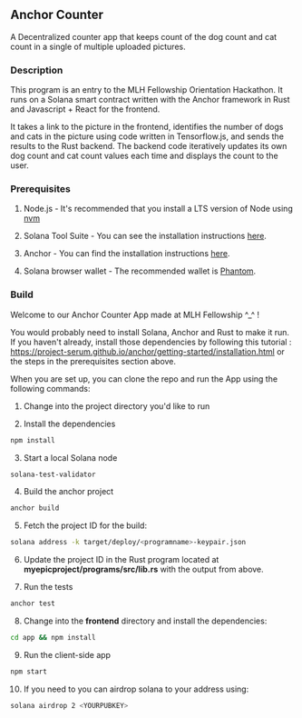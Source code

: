 ## Anchor Counter
A Decentralized counter app that keeps count of the dog count and cat count in a single of multiple uploaded pictures.

### Description
This program is an entry to the MLH Fellowship Orientation Hackathon. It runs on a Solana smart contract written with the Anchor framework in Rust and Javascript + React for the frontend.

It takes a link to the picture in the frontend, identifies the number of dogs and cats in the picture using code written in Tensorflow.js, and sends the results to the Rust backend. The backend code iteratively updates its own dog count and cat count values each time and displays the count to the user.

### Prerequisites

1. Node.js - It's recommended that you install a LTS version of Node using [nvm](https://github.com/nvm-sh/nvm) 

2. Solana Tool Suite - You can see the installation instructions [here](https://docs.solana.com/cli/install-solana-cli-tools).

3. Anchor - You can find the installation instructions [here](https://project-serum.github.io/anchor/getting-started/installation.html).

4. Solana browser wallet - The recommended wallet is [Phantom](https://phantom.app/).

### Build
Welcome to our Anchor Counter App made at MLH Fellowship ^_^ !


You would probably need to install Solana, Anchor and Rust to make it run.
If you haven't already, install those dependencies by following this tutorial : https://project-serum.github.io/anchor/getting-started/installation.html or the steps in the prerequisites section above.


When you are set up, you can clone the repo and run the App using the following commands:
1. Change into the project directory you'd like to run

2. Install the dependencies

```sh
npm install
```

3. Start a local Solana node

```sh
solana-test-validator
```

4. Build the anchor project

```sh
anchor build
```

5. Fetch the project ID for the build:

```sh
solana address -k target/deploy/<programname>-keypair.json
```

6. Update the project ID in the Rust program located at __myepicproject/programs/src/lib.rs__ with the output from above.

7. Run the tests

```sh
anchor test
```

8. Change into the __frontend__ directory and install the dependencies:

```sh
cd app && npm install
``` 

9. Run the client-side app

```sh
npm start
```

10. If you need to you can airdrop solana to your address using:

```bash
solana airdrop 2 <YOURPUBKEY>
```




